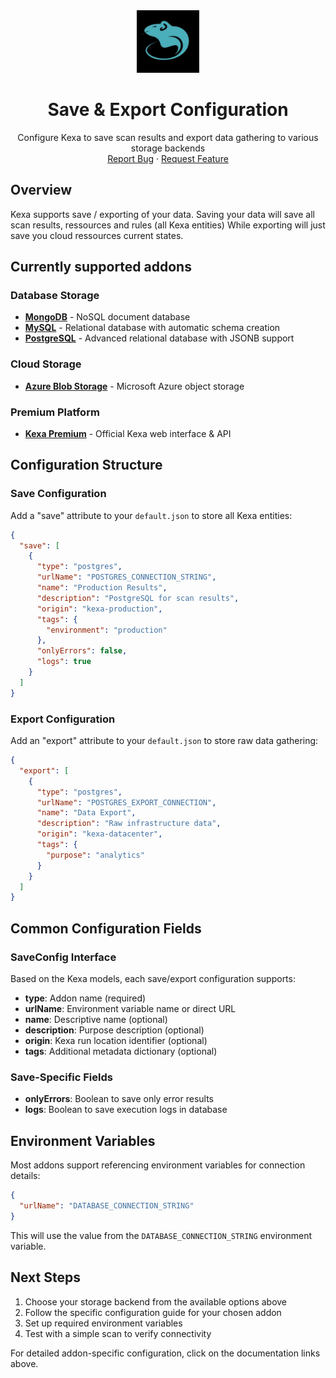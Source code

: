 <div align="center">
    <a href="https://www.kexa.io/">
        <img src="../../images/kexa-no-background-color.png" alt="Logo" width="100" height="100">
    </a>

# Save & Export Configuration

  <p align="center">
    Configure Kexa to save scan results and export data gathering to various storage backends
    <br />
    <a href="https://github.com/4urcloud/Kexa/issues">Report Bug</a>
    ·
    <a href="https://github.com/4urcloud/Kexa/issues">Request Feature</a>
  </p>
</div>

## Overview

Kexa supports save / exporting of your data.
Saving your data will save all scan results, ressources and rules (all Kexa entities)
While exporting will just save you cloud ressources current states.

## Currently supported addons

### Database Storage
- **[MongoDB](./MongoDB.md)** - NoSQL document database
- **[MySQL](./MySQL.md)** - Relational database with automatic schema creation
- **[PostgreSQL](./Postgres.md)** - Advanced relational database with JSONB support

### Cloud Storage  
- **[Azure Blob Storage](./AzureBlobStorage.md)** - Microsoft Azure object storage

### Premium Platform
- **[Kexa Premium](./Kexa.md)** - Official Kexa web interface & API


## Configuration Structure

### Save Configuration

Add a "save" attribute to your `default.json` to store all Kexa entities:

```json
{
  "save": [
    {
      "type": "postgres",
      "urlName": "POSTGRES_CONNECTION_STRING",
      "name": "Production Results",
      "description": "PostgreSQL for scan results",
      "origin": "kexa-production",
      "tags": {
        "environment": "production"
      },
      "onlyErrors": false,
      "logs": true
    }
  ]
}
```

### Export Configuration

Add an "export" attribute to your `default.json` to store raw data gathering:

```json
{
  "export": [
    {
      "type": "postgres",
      "urlName": "POSTGRES_EXPORT_CONNECTION",
      "name": "Data Export",
      "description": "Raw infrastructure data",
      "origin": "kexa-datacenter",
      "tags": {
        "purpose": "analytics"
      }
    }
  ]
}
```

## Common Configuration Fields

### SaveConfig Interface

Based on the Kexa models, each save/export configuration supports:

- **type**: Addon name (required)
- **urlName**: Environment variable name or direct URL
- **name**: Descriptive name (optional)
- **description**: Purpose description (optional) 
- **origin**: Kexa run location identifier (optional)
- **tags**: Additional metadata dictionary (optional)

### Save-Specific Fields

- **onlyErrors**: Boolean to save only error results
- **logs**: Boolean to save execution logs in database

## Environment Variables

Most addons support referencing environment variables for connection details:

```json
{
  "urlName": "DATABASE_CONNECTION_STRING"
}
```

This will use the value from the `DATABASE_CONNECTION_STRING` environment variable.

## Next Steps

1. Choose your storage backend from the available options above
2. Follow the specific configuration guide for your chosen addon
3. Set up required environment variables
4. Test with a simple scan to verify connectivity

For detailed addon-specific configuration, click on the documentation links above.